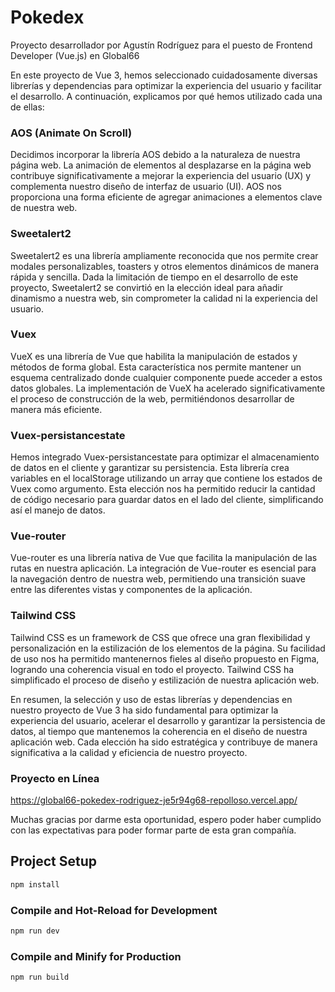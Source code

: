 # Pokedex
Proyecto desarrollador por Agustín Rodríguez para el puesto de Frontend Developer (Vue.js) en Global66

En este proyecto de Vue 3, hemos seleccionado cuidadosamente diversas librerías y dependencias para optimizar la experiencia del usuario y facilitar el desarrollo. A continuación, explicamos por qué hemos utilizado cada una de ellas:

### AOS (Animate On Scroll)
Decidimos incorporar la librería AOS debido a la naturaleza de nuestra página web. La animación de elementos al desplazarse en la página web contribuye significativamente a mejorar la experiencia del usuario (UX) y complementa nuestro diseño de interfaz de usuario (UI). AOS nos proporciona una forma eficiente de agregar animaciones a elementos clave de nuestra web.

### Sweetalert2
Sweetalert2 es una librería ampliamente reconocida que nos permite crear modales personalizables, toasters y otros elementos dinámicos de manera rápida y sencilla. Dada la limitación de tiempo en el desarrollo de este proyecto, Sweetalert2 se convirtió en la elección ideal para añadir dinamismo a nuestra web, sin comprometer la calidad ni la experiencia del usuario.

### Vuex
VueX es una librería de Vue que habilita la manipulación de estados y métodos de forma global. Esta característica nos permite mantener un esquema centralizado donde cualquier componente puede acceder a estos datos globales. La implementación de VueX ha acelerado significativamente el proceso de construcción de la web, permitiéndonos desarrollar de manera más eficiente.

### Vuex-persistancestate
Hemos integrado Vuex-persistancestate para optimizar el almacenamiento de datos en el cliente y garantizar su persistencia. Esta librería crea variables en el localStorage utilizando un array que contiene los estados de Vuex como argumento. Esta elección nos ha permitido reducir la cantidad de código necesario para guardar datos en el lado del cliente, simplificando así el manejo de datos.

### Vue-router
Vue-router es una librería nativa de Vue que facilita la manipulación de las rutas en nuestra aplicación. La integración de Vue-router es esencial para la navegación dentro de nuestra web, permitiendo una transición suave entre las diferentes vistas y componentes de la aplicación.

### Tailwind CSS
Tailwind CSS es un framework de CSS que ofrece una gran flexibilidad y personalización en la estilización de los elementos de la página. Su facilidad de uso nos ha permitido mantenernos fieles al diseño propuesto en Figma, logrando una coherencia visual en todo el proyecto. Tailwind CSS ha simplificado el proceso de diseño y estilización de nuestra aplicación web.

En resumen, la selección y uso de estas librerías y dependencias en nuestro proyecto de Vue 3 ha sido fundamental para optimizar la experiencia del usuario, acelerar el desarrollo y garantizar la persistencia de datos, al tiempo que mantenemos la coherencia en el diseño de nuestra aplicación web. Cada elección ha sido estratégica y contribuye de manera significativa a la calidad y eficiencia de nuestro proyecto.

### Proyecto en Línea
https://global66-pokedex-rodriguez-je5r94g68-repolloso.vercel.app/

Muchas gracias por darme esta oportunidad, espero poder haber cumplido con las expectativas para poder formar parte de esta gran compañía. 

## Project Setup

```sh
npm install
```

### Compile and Hot-Reload for Development

```sh
npm run dev
```

### Compile and Minify for Production

```sh
npm run build
```

